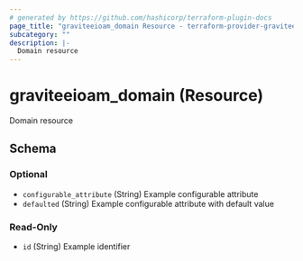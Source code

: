 ```yaml
---
# generated by https://github.com/hashicorp/terraform-plugin-docs
page_title: "graviteeioam_domain Resource - terraform-provider-graviteeioam"
subcategory: ""
description: |-
  Domain resource
---
```


# graviteeioam_domain (Resource)

Domain resource



<!-- schema generated by tfplugindocs -->
## Schema

### Optional

- `configurable_attribute` (String) Example configurable attribute
- `defaulted` (String) Example configurable attribute with default value

### Read-Only

- `id` (String) Example identifier
